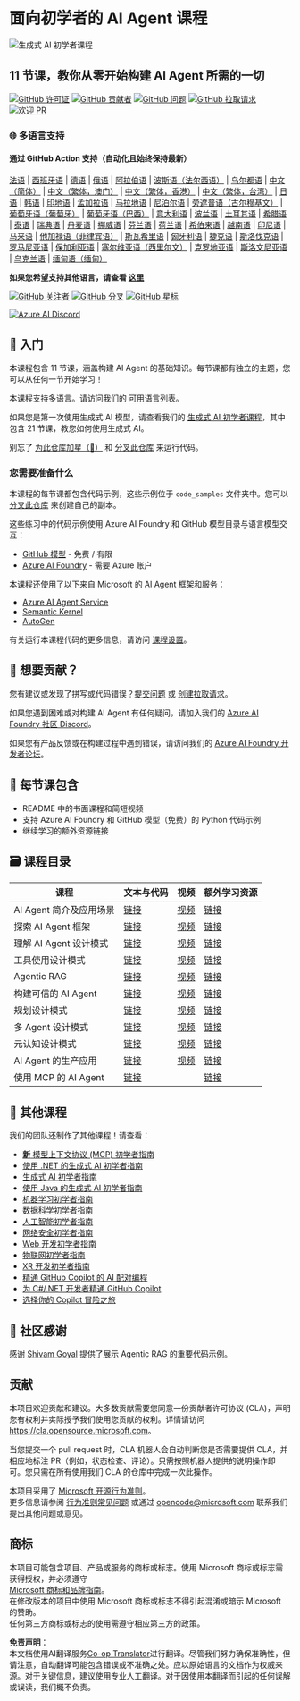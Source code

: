 <!--
CO_OP_TRANSLATOR_METADATA:
{
  "original_hash": "9b4c2650691b24b20e0c912d01a466a2",
  "translation_date": "2025-08-21T12:19:49+00:00",
  "source_file": "README.md",
  "language_code": "zh"
}
-->
# 面向初学者的 AI Agent 课程

![生成式 AI 初学者课程](../../translated_images/repo-thumbnail.083b24afed61b6dd27a7fc53798bebe9edf688a41031163a1fca9f61c64d63ec.zh.png)

## 11 节课，教你从零开始构建 AI Agent 所需的一切

[![GitHub 许可证](https://img.shields.io/github/license/microsoft/ai-agents-for-beginners.svg)](https://github.com/microsoft/ai-agents-for-beginners/blob/master/LICENSE?WT.mc_id=academic-105485-koreyst)
[![GitHub 贡献者](https://img.shields.io/github/contributors/microsoft/ai-agents-for-beginners.svg)](https://GitHub.com/microsoft/ai-agents-for-beginners/graphs/contributors/?WT.mc_id=academic-105485-koreyst)
[![GitHub 问题](https://img.shields.io/github/issues/microsoft/ai-agents-for-beginners.svg)](https://GitHub.com/microsoft/ai-agents-for-beginners/issues/?WT.mc_id=academic-105485-koreyst)
[![GitHub 拉取请求](https://img.shields.io/github/issues-pr/microsoft/ai-agents-for-beginners.svg)](https://GitHub.com/microsoft/ai-agents-for-beginners/pulls/?WT.mc_id=academic-105485-koreyst)
[![欢迎 PR](https://img.shields.io/badge/PRs-welcome-brightgreen.svg?style=flat-square)](http://makeapullrequest.com?WT.mc_id=academic-105485-koreyst)

### 🌐 多语言支持

#### 通过 GitHub Action 支持（自动化且始终保持最新）

[法语](../fr/README.md) | [西班牙语](../es/README.md) | [德语](../de/README.md) | [俄语](../ru/README.md) | [阿拉伯语](../ar/README.md) | [波斯语（法尔西语）](../fa/README.md) | [乌尔都语](../ur/README.md) | [中文（简体）](./README.md) | [中文（繁体，澳门）](../mo/README.md) | [中文（繁体，香港）](../hk/README.md) | [中文（繁体，台湾）](../tw/README.md) | [日语](../ja/README.md) | [韩语](../ko/README.md) | [印地语](../hi/README.md) | [孟加拉语](../bn/README.md) | [马拉地语](../mr/README.md) | [尼泊尔语](../ne/README.md) | [旁遮普语（古尔穆基文）](../pa/README.md) | [葡萄牙语（葡萄牙）](../pt/README.md) | [葡萄牙语（巴西）](../br/README.md) | [意大利语](../it/README.md) | [波兰语](../pl/README.md) | [土耳其语](../tr/README.md) | [希腊语](../el/README.md) | [泰语](../th/README.md) | [瑞典语](../sv/README.md) | [丹麦语](../da/README.md) | [挪威语](../no/README.md) | [芬兰语](../fi/README.md) | [荷兰语](../nl/README.md) | [希伯来语](../he/README.md) | [越南语](../vi/README.md) | [印尼语](../id/README.md) | [马来语](../ms/README.md) | [他加禄语（菲律宾语）](../tl/README.md) | [斯瓦希里语](../sw/README.md) | [匈牙利语](../hu/README.md) | [捷克语](../cs/README.md) | [斯洛伐克语](../sk/README.md) | [罗马尼亚语](../ro/README.md) | [保加利亚语](../bg/README.md) | [塞尔维亚语（西里尔文）](../sr/README.md) | [克罗地亚语](../hr/README.md) | [斯洛文尼亚语](../sl/README.md) | [乌克兰语](../uk/README.md) | [缅甸语（缅甸）](../my/README.md)

**如果您希望支持其他语言，请查看 [这里](https://github.com/Azure/co-op-translator/blob/main/getting_started/supported-languages.md)**

[![GitHub 关注者](https://img.shields.io/github/watchers/microsoft/ai-agents-for-beginners.svg?style=social&label=Watch)](https://GitHub.com/microsoft/ai-agents-for-beginners/watchers/?WT.mc_id=academic-105485-koreyst)
[![GitHub 分叉](https://img.shields.io/github/forks/microsoft/ai-agents-for-beginners.svg?style=social&label=Fork)](https://GitHub.com/microsoft/ai-agents-for-beginners/network/?WT.mc_id=academic-105485-koreyst)
[![GitHub 星标](https://img.shields.io/github/stars/microsoft/ai-agents-for-beginners.svg?style=social&label=Star)](https://GitHub.com/microsoft/ai-agents-for-beginners/stargazers/?WT.mc_id=academic-105485-koreyst)

[![Azure AI Discord](https://dcbadge.limes.pink/api/server/kzRShWzttr)](https://discord.gg/kzRShWzttr)

## 🌱 入门

本课程包含 11 节课，涵盖构建 AI Agent 的基础知识。每节课都有独立的主题，您可以从任何一节开始学习！

本课程支持多语言。请访问我们的 [可用语言列表](../..)。

如果您是第一次使用生成式 AI 模型，请查看我们的 [生成式 AI 初学者课程](https://aka.ms/genai-beginners)，其中包含 21 节课，教您如何使用生成式 AI。

别忘了 [为此仓库加星（🌟）](https://docs.github.com/en/get-started/exploring-projects-on-github/saving-repositories-with-stars?WT.mc_id=academic-105485-koreyst) 和 [分叉此仓库](https://github.com/microsoft/ai-agents-for-beginners/fork) 来运行代码。

### 您需要准备什么

本课程的每节课都包含代码示例，这些示例位于 `code_samples` 文件夹中。您可以 [分叉此仓库](https://github.com/microsoft/ai-agents-for-beginners/fork) 来创建自己的副本。

这些练习中的代码示例使用 Azure AI Foundry 和 GitHub 模型目录与语言模型交互：

- [GitHub 模型](https://aka.ms/ai-agents-beginners/github-models) - 免费 / 有限
- [Azure AI Foundry](https://aka.ms/ai-agents-beginners/ai-foundry) - 需要 Azure 账户

本课程还使用了以下来自 Microsoft 的 AI Agent 框架和服务：

- [Azure AI Agent Service](https://aka.ms/ai-agents-beginners/ai-agent-service)
- [Semantic Kernel](https://aka.ms/ai-agents-beginners/semantic-kernel)
- [AutoGen](https://aka.ms/ai-agents/autogen)

有关运行本课程代码的更多信息，请访问 [课程设置](./00-course-setup/README.md)。

## 🙏 想要贡献？

您有建议或发现了拼写或代码错误？[提交问题](https://github.com/microsoft/ai-agents-for-beginners/issues?WT.mc_id=academic-105485-koreyst) 或 [创建拉取请求](https://github.com/microsoft/ai-agents-for-beginners/pulls?WT.mc_id=academic-105485-koreyst)。

如果您遇到困难或对构建 AI Agent 有任何疑问，请加入我们的 [Azure AI Foundry 社区 Discord](https://discord.gg/kzRShWzttr)。

如果您有产品反馈或在构建过程中遇到错误，请访问我们的 [Azure AI Foundry 开发者论坛](https://aka.ms/azureaifoundry/forum)。

## 📂 每节课包含

- README 中的书面课程和简短视频
- 支持 Azure AI Foundry 和 GitHub 模型（免费）的 Python 代码示例
- 继续学习的额外资源链接

## 🗃️ 课程目录

| **课程**                                 | **文本与代码**                                    | **视频**                                                  | **额外学习资源**                                                                     |
|------------------------------------------|--------------------------------------------------|----------------------------------------------------------|--------------------------------------------------------------------------------------|
| AI Agent 简介及应用场景                  | [链接](./01-intro-to-ai-agents/README.md)        | [视频](https://youtu.be/3zgm60bXmQk?si=z8QygFvYQv-9WtO1) | [链接](https://aka.ms/ai-agents-beginners/collection?WT.mc_id=academic-105485-koreyst) |
| 探索 AI Agent 框架                       | [链接](./02-explore-agentic-frameworks/README.md)| [视频](https://youtu.be/ODwF-EZo_O8?si=Vawth4hzVaHv-u0H) | [链接](https://aka.ms/ai-agents-beginners/collection?WT.mc_id=academic-105485-koreyst) |
| 理解 AI Agent 设计模式                   | [链接](./03-agentic-design-patterns/README.md)   | [视频](https://youtu.be/m9lM8qqoOEA?si=BIzHwzstTPL8o9GF) | [链接](https://aka.ms/ai-agents-beginners/collection?WT.mc_id=academic-105485-koreyst) |
| 工具使用设计模式                         | [链接](./04-tool-use/README.md)                  | [视频](https://youtu.be/vieRiPRx-gI?si=2z6O2Xu2cu_Jz46N) | [链接](https://aka.ms/ai-agents-beginners/collection?WT.mc_id=academic-105485-koreyst) |
| Agentic RAG                              | [链接](./05-agentic-rag/README.md)               | [视频](https://youtu.be/WcjAARvdL7I?si=gKPWsQpKiIlDH9A3) | [链接](https://aka.ms/ai-agents-beginners/collection?WT.mc_id=academic-105485-koreyst) |
| 构建可信的 AI Agent                      | [链接](./06-building-trustworthy-agents/README.md)| [视频](https://youtu.be/iZKkMEGBCUQ?si=jZjpiMnGFOE9L8OK) | [链接](https://aka.ms/ai-agents-beginners/collection?WT.mc_id=academic-105485-koreyst) |
| 规划设计模式                             | [链接](./07-planning-design/README.md)           | [视频](https://youtu.be/kPfJ2BrBCMY?si=6SC_iv_E5-mzucnC) | [链接](https://aka.ms/ai-agents-beginners/collection?WT.mc_id=academic-105485-koreyst) |
| 多 Agent 设计模式                        | [链接](./08-multi-agent/README.md)               | [视频](https://youtu.be/V6HpE9hZEx0?si=rMgDhEu7wXo2uo6g) | [链接](https://aka.ms/ai-agents-beginners/collection?WT.mc_id=academic-105485-koreyst) |
| 元认知设计模式                           | [链接](./09-metacognition/README.md)             | [视频](https://youtu.be/His9R6gw6Ec?si=8gck6vvdSNCt6OcF) | [链接](https://aka.ms/ai-agents-beginners/collection?WT.mc_id=academic-105485-koreyst) |
| AI Agent 的生产应用                      | [链接](./10-ai-agents-production/README.md)      | [视频](https://youtu.be/l4TP6IyJxmQ?si=31dnhexRo6yLRJDl) | [链接](https://aka.ms/ai-agents-beginners/collection?WT.mc_id=academic-105485-koreyst) |
| 使用 MCP 的 AI Agent                     | [链接](./11-mcp/README.md)                       |                                                          | [链接](https://aka.ms/mcp-for-beginners)                                             |

## 🎒 其他课程

我们的团队还制作了其他课程！请查看：
- [**新** 模型上下文协议 (MCP) 初学者指南](https://github.com/microsoft/mcp-for-beginners?WT.mc_id=academic-105485-koreyst)  
- [使用 .NET 的生成式 AI 初学者指南](https://github.com/microsoft/Generative-AI-for-beginners-dotnet?WT.mc_id=academic-105485-koreyst)  
- [生成式 AI 初学者指南](https://github.com/microsoft/generative-ai-for-beginners?WT.mc_id=academic-105485-koreyst)  
- [使用 Java 的生成式 AI 初学者指南](https://github.com/microsoft/generative-ai-for-beginners-java?WT.mc_id=academic-105485-koreyst)  
- [机器学习初学者指南](https://aka.ms/ml-beginners?WT.mc_id=academic-105485-koreyst)  
- [数据科学初学者指南](https://aka.ms/datascience-beginners?WT.mc_id=academic-105485-koreyst)  
- [人工智能初学者指南](https://aka.ms/ai-beginners?WT.mc_id=academic-105485-koreyst)  
- [网络安全初学者指南](https://github.com/microsoft/Security-101??WT.mc_id=academic-96948-sayoung)  
- [Web 开发初学者指南](https://aka.ms/webdev-beginners?WT.mc_id=academic-105485-koreyst)  
- [物联网初学者指南](https://aka.ms/iot-beginners?WT.mc_id=academic-105485-koreyst)  
- [XR 开发初学者指南](https://github.com/microsoft/xr-development-for-beginners?WT.mc_id=academic-105485-koreyst)  
- [精通 GitHub Copilot 的 AI 配对编程](https://aka.ms/GitHubCopilotAI?WT.mc_id=academic-105485-koreyst)  
- [为 C#/.NET 开发者精通 GitHub Copilot](https://github.com/microsoft/mastering-github-copilot-for-dotnet-csharp-developers?WT.mc_id=academic-105485-koreyst)  
- [选择你的 Copilot 冒险之旅](https://github.com/microsoft/CopilotAdventures?WT.mc_id=academic-105485-koreyst)  

## 🌟 社区感谢

感谢 [Shivam Goyal](https://www.linkedin.com/in/shivam2003/) 提供了展示 Agentic RAG 的重要代码示例。  

## 贡献

本项目欢迎贡献和建议。大多数贡献需要您同意一份贡献者许可协议 (CLA)，声明您有权利并实际授予我们使用您贡献的权利。详情请访问  
<https://cla.opensource.microsoft.com>。  

当您提交一个 pull request 时，CLA 机器人会自动判断您是否需要提供 CLA，并相应地标注 PR（例如，状态检查、评论）。只需按照机器人提供的说明操作即可。您只需在所有使用我们 CLA 的仓库中完成一次此操作。  

本项目采用了 [Microsoft 开源行为准则](https://opensource.microsoft.com/codeofconduct/)。  
更多信息请参阅 [行为准则常见问题](https://opensource.microsoft.com/codeofconduct/faq/) 或通过 [opencode@microsoft.com](mailto:opencode@microsoft.com) 联系我们提出其他问题或意见。  

## 商标

本项目可能包含项目、产品或服务的商标或标志。使用 Microsoft 商标或标志需获得授权，并必须遵守  
[Microsoft 商标和品牌指南](https://www.microsoft.com/legal/intellectualproperty/trademarks/usage/general)。  
在修改版本的项目中使用 Microsoft 商标或标志不得引起混淆或暗示 Microsoft 的赞助。  
任何第三方商标或标志的使用需遵守相应第三方的政策。  

**免责声明**：  
本文档使用AI翻译服务[Co-op Translator](https://github.com/Azure/co-op-translator)进行翻译。尽管我们努力确保准确性，但请注意，自动翻译可能包含错误或不准确之处。应以原始语言的文档作为权威来源。对于关键信息，建议使用专业人工翻译。对于因使用本翻译而引起的任何误解或误读，我们概不负责。